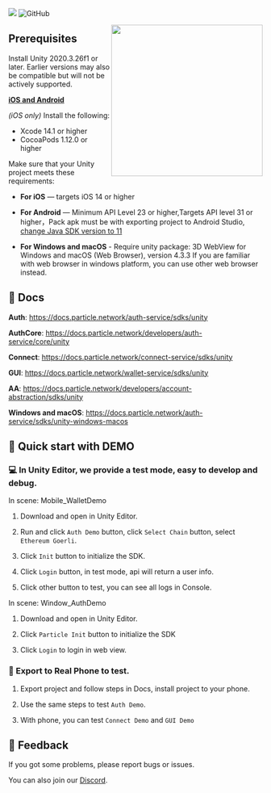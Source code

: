 
![](https://img.shields.io/badge/C%23-%F0%9F%92%AA-blue?style=round)
![GitHub](https://img.shields.io/github/license/silviopaganini/nft-market?style=round)


<img align="right" width="300" src="https://user-images.githubusercontent.com/2645876/189301811-ddd221a9-0e59-46eb-8f99-281307d45948.png"></img>

## **Prerequisites**

Install Unity 2020.3.26f1 or later. Earlier versions may also be compatible but will not be actively supported. 

**[iOS and Android](https://docs.particle.network/dashboard/unity-sdk-prerequisites)**

*(iOS only)* Install the following:

- Xcode 14.1 or higher
- CocoaPods 1.12.0 or higher

Make sure that your Unity project meets these requirements:

- **For iOS** — targets iOS 14 or higher
- **For Android** — Minimum API Level 23 or higher,Targets API level 31 or higher，Pack apk must be with exporting project to Android Studio, [change Java SDK version to 11](https://stackoverflow.com/questions/66449161/how-to-upgrade-an-android-project-to-java-11)


- **For Windows and macOS** - 
Require unity package: 3D WebView for Windows and macOS (Web Browser), version 4.3.3
If you are familiar with web browser in windows platform, you can use other web browser instead.

## 📗 Docs

**Auth**: https://docs.particle.network/auth-service/sdks/unity

**AuthCore**: https://docs.particle.network/developers/auth-service/core/unity

**Connect**: https://docs.particle.network/connect-service/sdks/unity

**GUI**: https://docs.particle.network/wallet-service/sdks/unity

**AA**: https://docs.particle.network/developers/account-abstraction/sdks/unity

**Windows and macOS**: https://docs.particle.network/auth-service/sdks/unity-windows-macos

## 🚀 Quick start with DEMO


### 💻 In Unity Editor, we provide a test mode, easy to develop and debug.

In scene: Mobile_WalletDemo

1. Download and open in Unity Editor.

2. Run and click `Auth Demo` button, click `Select Chain` button, select `Ethereum Goerli`.

3. Click `Init` button to initialize the SDK.

4. Click `Login` button, in test mode, api will return a user info.

5. Click other button to test, you can see all logs in Console.

In scene: Window_AuthDemo

1. Download and open in Unity Editor.
 
2. Click `Particle Init` button to initialize the SDK

3. Click `Login` to login in web view.


### 📲 Export to Real Phone to test.

1. Export project and follow steps in Docs, install project to your phone.
   
2. Use the same steps to test `Auth Demo`.

3. With phone, you can test `Connect Demo` and `GUI Demo`

## 💼 Feedback

If you got some problems, please report bugs or issues.

You can also join our [Discord](https://discord.gg/2y44qr6CR2).
